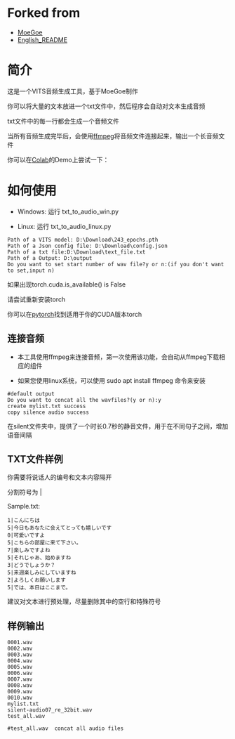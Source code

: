 # Forked from
- [MoeGoe](https://github.com/CjangCjengh/MoeGoe)
- [English_README](https://github.com/alphanemeless/VITS_TXT_to_Audio/blob/main/EN_README.md)

# 简介
 
 这是一个VITS音频生成工具，基于MoeGoe制作
 
 你可以将大量的文本放进一个txt文件中，然后程序会自动对文本生成音频
 
 txt文件中的每一行都会生成一个音频文件
 
 当所有音频生成完毕后，会使用[ffmpeg](https://ffmpeg.org/)将音频文件连接起来，输出一个长音频文件
 
 你可以在[Colab](https://colab.research.google.com/drive/1ha1t0vVO0Bg-2vQXyv0wm5VaMt_yDGtZ?usp=sharing)的Demo上尝试一下：

# 如何使用
- Windows: 运行 txt_to_audio_win.py

- Linux: 运行 txt_to_audio_linux.py
```
Path of a VITS model: D:\Download\243_epochs.pth
Path of a Json config file: D:\Download\config.json
Path of a txt file:D:\Download\text_file.txt
Path of a Output: D:\output
Do you want to set start number of wav file?y or n:(if you don't want to set,input n)
```
如果出现torch.cuda.is_available() is False

请尝试重新安装torch

你可以在[pytorch](https://pytorch.org/get-started/locally/)找到适用于你的CUDA版本torch

## 连接音频
- 本工具使用ffmpeg来连接音频，第一次使用该功能，会自动从ffmpeg下载相应的组件

- 如果您使用linux系统，可以使用 sudo apt install ffmpeg 命令来安装

```
#default output
Do you want to concat all the wavfiles?(y or n):y
create mylist.txt success
copy silence audio success
```

在silent文件夹中，提供了一个时长0.7秒的静音文件，用于在不同句子之间，增加语音间隔

## TXT文件样例
你需要将说话人的编号和文本内容隔开

分割符号为 | 

Sample.txt:
```
1|こんにちは
5|今日もあなたに会えてとっても嬉しいです
0|可愛いですよ
5|こちらの部屋に来て下さい。
7|楽しみですよね
5|それじゃあ、始めますね
3|どうでしょうか？
5|来週楽しみにしていますね
2|よろしくお願いします
5|では、本日はここまで。
```
建议对文本进行预处理，尽量删除其中的空行和特殊符号

## 样例输出
```
0001.wav
0002.wav
0003.wav
0004.wav
0005.wav
0006.wav
0007.wav
0008.wav
0009.wav
0010.wav
mylist.txt
silent-audio07_re_32bit.wav
test_all.wav

#test_all.wav  concat all audio files
```
